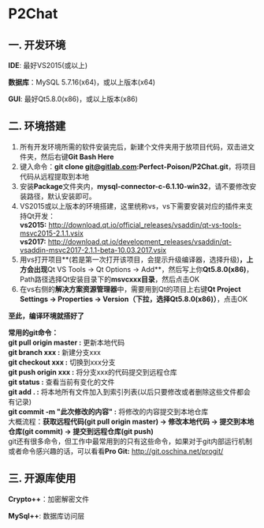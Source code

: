 # P2Chat

## 一. 开发环境

**IDE**: 最好VS2015(或以上)

**数据库**：MySQL 5.7.16(x64)，或以上版本(x64)

**GUI**: 最好Qt5.8.0(x86)，或以上版本(x86)

## 二. 环境搭建

1. 所有开发环境所需的软件安装完后，新建个文件夹用于放项目代码，双击进文件夹，然后右键**Git Bash Here**
2. 键入命令：**git clone git@gitlab.com:Perfect-Poison/P2Chat.git**，将项目代码从远程提取到本地
3. 安装**Package**文件夹内，**mysql-connector-c-6.1.10-win32**，请不要修改安装路径，默认安装即可。
4. VS2015或以上版本的环境搭建，这里统称vs，vs下需要安装对应的插件来支持Qt开发：<br>
	**vs2015:** http://download.qt.io/official_releases/vsaddin/qt-vs-tools-msvc2015-2.1.1.vsix <br>
	**vs2017:** http://download.qt.io/development_releases/vsaddin/qt-vsaddin-msvc2017-2.1.1-beta-10.03.2017.vsix
5. 用vs打开项目**(若是第一次打开该项目，会提示升级编译器，选择升级)**，上方会出现**Qt VS Tools -> Qt Options -> Add**，然后写上你**Qt5.8.0(x86)**，Path路径选择Qt安装目录下的**msvcxxx目录**，然后点击OK
6. 在vs右侧的**解决方案资源管理器**中，需要用到Qt的项目上右键**Qt Project Settings -> Properties -> Version（下拉，选择Qt5.8.0(x86)）**，点击OK

**至此，编译环境就搭好了**

**常用的git命令：**<br>
**git pull origin master :** 更新本地代码<br>
**git branch xxx :** 新建分支xxx<br>
**git checkout xxx :** 切换到xxx分支<br>
**git push origin xxx :** 将分支xxx的代码提交到远程仓库<br>
**git status :** 查看当前有变化的文件<br>
**git add . :** 将本地所有文件加入到索引列表(以后只要修改或者删除这些文件都会有记录)<br>
**git commit -m "此次修改的内容" :** 将修改的内容提交到本地仓库<br>
大概流程：**获取远程代码(git pull origin master) -> 修改本地代码 -> 提交到本地仓库(git commit) -> 提交到远程仓库(git push)** <br>
git还有很多命令，但工作中最常用到的只有这些命令，如果对于git内部运行机制或者命令感兴趣的话，可以看看**Pro Git:** http://git.oschina.net/progit/ <br>

## 三. 开源库使用

**Crypto++**：加密解密文件

**MySql++**: 数据库访问层